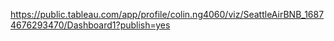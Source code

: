 https://public.tableau.com/app/profile/colin.ng4060/viz/SeattleAirBNB_16874676293470/Dashboard1?publish=yes
